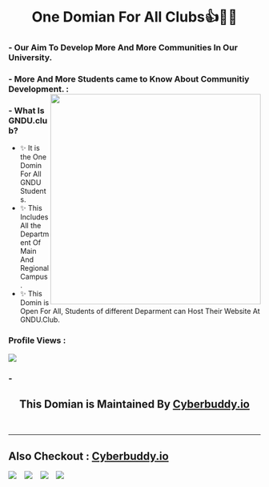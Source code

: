 <h1 align="center"> One Domian For All Clubs👍🤞😎</h1>

### - Our Aim To Develop More And More Communities In Our University.
### - More And More Students came to Know About Communitiy Development. :  <img width="420" src="https://englishtribuneimages.blob.core.windows.net/gallary-content/2020/5/Desk/2020_5$largeimg_1593339688.jpeg" align="right">

### - What Is GNDU.club? 
- ✨ It is the One Domin For All GNDU Students. 
- ✨ This Includes All the Department Of Main And Regional Campus.
- ✨ This Domin is Open For All, Students of different Deparment can Host Their Website At GNDU.Club.

  
### Profile Views : 
  <img src="https://profile-counter.glitch.me/gndu.club/count.svg" />
  
### - <h2 align="center"> This Domian is Maintained By <a href="https://www.cyberbuddy.io">Cyberbuddy.io</a></h2>
<br><hr>

## Also Checkout : [Cyberbuddy.io](https://www.cyberbuddy.io)
<a href="https://blog.cyberbuddy.io"><img src="https://img.shields.io/badge/Ghost-000?style=for-the-badge&logo=ghost&logoColor=yellow"></a> &nbsp;&nbsp;  <a href="https://github.com/cyberbuddy-io"><img src="https://img.shields.io/badge/GitHub-100000?style=for-the-badge&logo=github&logoColor=white"></a>  &nbsp;&nbsp; <a href="https://instagram.com/cyberbuddy.io"><img src="https://img.shields.io/badge/Instagram-E4405F?style=for-the-badge&logo=instagram&logoColor=white"></a> &nbsp;&nbsp;  <a href="https://twitter.com/cyberbuddy_io"><img src="https://img.shields.io/badge/Twitter-1DA1F2?style=for-the-badge&logo=twitter&logoColor=white"></a>
